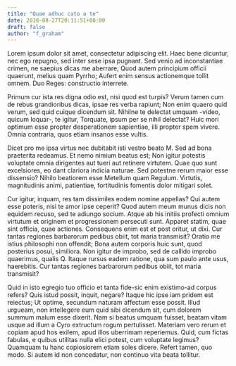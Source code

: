 ```yaml
---
title: "Quae adhuc cato a te"
date: 2018-08-27T20:11:51+00:00
draft: false
author: "f_graham"
---
```


Lorem ipsum dolor sit amet, consectetur adipiscing elit. Haec bene dicuntur,
nec ego repugno, sed inter sese ipsa pugnant. Sed venio ad inconstantiae
crimen, ne saepius dicas me aberrare; Quod autem principium officii quaerunt,
melius quam Pyrrho; Aufert enim sensus actionemque tollit omnem. Duo Reges:
constructio interrete.

Primum cur ista res digna odio est, nisi quod est turpis? Verum tamen cum de
rebus grandioribus dicas, ipsae res verba rapiunt; Non enim quaero quid verum,
sed quid cuique dicendum sit. Nihilne te delectat umquam -video, quicum
loquar-, te igitur, Torquate, ipsum per se nihil delectat? Huic mori optimum
esse propter desperationem sapientiae, illi propter spem vivere. Omnia
contraria, quos etiam insanos esse vultis.

Dicet pro me ipsa virtus nec dubitabit isti vestro beato M. Sed ad bona
praeterita redeamus. Et nemo nimium beatus est; Non igitur potestis voluptate
omnia dirigentes aut tueri aut retinere virtutem. Quae quo sunt excelsiores, eo
dant clariora indicia naturae. Sed potestne rerum maior esse dissensio? Nihilo
beatiorem esse Metellum quam Regulum. Virtutis, magnitudinis animi, patientiae,
fortitudinis fomentis dolor mitigari solet.

Cur igitur, inquam, res tam dissimiles eodem nomine appellas? Qui autem esse
poteris, nisi te amor ipse ceperit? Quod autem meum munus dicis non equidem
recuso, sed te adiungo socium. Atque ab his initiis profecti omnium virtutum et
originem et progressionem persecuti sunt. Apparet statim, quae sint officia,
quae actiones. Consequens enim est et post oritur, ut dixi. Cur tantas regiones
barbarorum pedibus obiit, tot maria transmisit? Oratio me istius philosophi non
offendit; Bona autem corporis huic sunt, quod posterius posui, similiora. Non
igitur de improbo, sed de callido improbo quaerimus, qualis Q. Itaque rursus
eadem ratione, qua sum paulo ante usus, haerebitis. Cur tantas regiones
barbarorum pedibus obiit, tot maria transmisit?

Quid in isto egregio tuo officio et tanta fide-sic enim existimo-ad corpus
refers? Quis istud possit, inquit, negare? Itaque hic ipse iam pridem est
reiectus; Ut optime, secundum naturam affectum esse possit. Illud urgueam, non
intellegere eum quid sibi dicendum sit, cum dolorem summum malum esse dixerit.
Nam si beatus umquam fuisset, beatam vitam usque ad illum a Cyro extructum
rogum pertulisset. Materiam vero rerum et copiam apud hos exilem, apud illos
uberrimam reperiemus. Quid, cum fictas fabulas, e quibus utilitas nulla elici
potest, cum voluptate legimus? Quamquam tu hanc copiosiorem etiam soles dicere.
Refert tamen, quo modo. Si autem id non concedatur, non continuo vita beata
tollitur.
